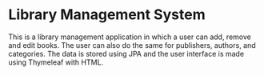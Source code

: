 # Library Management System

This is a library management application in which a user can add, remove and edit books. The user can also do the same for publishers, authors, and
categories. The data is stored using JPA and the user interface is made using Thymeleaf with HTML.
